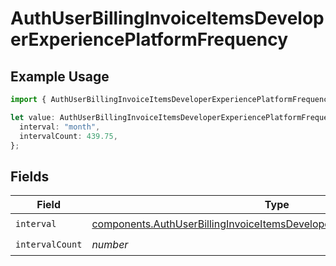 # AuthUserBillingInvoiceItemsDeveloperExperiencePlatformFrequency

## Example Usage

```typescript
import { AuthUserBillingInvoiceItemsDeveloperExperiencePlatformFrequency } from "@vercel/sdk/models/components/authuser.js";

let value: AuthUserBillingInvoiceItemsDeveloperExperiencePlatformFrequency = {
  interval: "month",
  intervalCount: 439.75,
};
```

## Fields

| Field                                                                                                                                                                  | Type                                                                                                                                                                   | Required                                                                                                                                                               | Description                                                                                                                                                            |
| ---------------------------------------------------------------------------------------------------------------------------------------------------------------------- | ---------------------------------------------------------------------------------------------------------------------------------------------------------------------- | ---------------------------------------------------------------------------------------------------------------------------------------------------------------------- | ---------------------------------------------------------------------------------------------------------------------------------------------------------------------- |
| `interval`                                                                                                                                                             | [components.AuthUserBillingInvoiceItemsDeveloperExperiencePlatformInterval](../../models/components/authuserbillinginvoiceitemsdeveloperexperienceplatforminterval.md) | :heavy_check_mark:                                                                                                                                                     | N/A                                                                                                                                                                    |
| `intervalCount`                                                                                                                                                        | *number*                                                                                                                                                               | :heavy_check_mark:                                                                                                                                                     | N/A                                                                                                                                                                    |